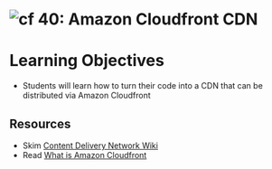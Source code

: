 ![cf](http://i.imgur.com/7v5ASc8.png) 40: Amazon Cloudfront CDN
===

# Learning Objectives
* Students will learn how to turn their code into a CDN that can be distributed via Amazon Cloudfront

## Resources
* Skim [Content Delivery Network Wiki](https://en.wikipedia.org/wiki/Content_delivery_network)
* Read [What is Amazon Cloudfront](https://docs.aws.amazon.com/AmazonCloudFront/latest/DeveloperGuide/Introduction.html)






